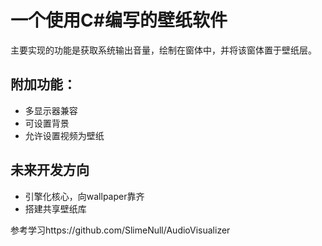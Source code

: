 # 一个使用C#编写的壁纸软件

主要实现的功能是获取系统输出音量，绘制在窗体中，并将该窗体置于壁纸层。

## 附加功能：

- 多显示器兼容
- 可设置背景
- 允许设置视频为壁纸

## 未来开发方向

- 引擎化核心，向wallpaper靠齐
- 搭建共享壁纸库

参考学习https://github.com/SlimeNull/AudioVisualizer

